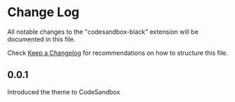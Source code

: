 # Change Log
All notable changes to the "codesandbox-black" extension will be documented in this file.

Check [Keep a Changelog](http://keepachangelog.com/) for recommendations on how to structure this file.

## 0.0.1

Introduced the theme to CodeSandbox
